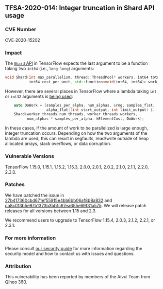 ## TFSA-2020-014: Integer truncation in Shard API usage

### CVE Number
CVE-2020-15202

### Impact
The [`Shard`
API](https://github.com/tensorflow/tensorflow/blob/0e68f4d3295eb0281a517c3662f6698992b7b2cf/tensorflow/core/util/work_sharder.h#L59-L60)
in TensorFlow expects the last argument to be a function taking two `int64`
(i.e., `long long`) arguments:
```cc
void Shard(int max_parallelism, thread::ThreadPool* workers, int64 total,
           int64 cost_per_unit, std::function<void(int64, int64)> work);
```

However, there are several places in TensorFlow where a lambda taking `int` or
`int32` arguments is [being
used](https://github.com/tensorflow/tensorflow/blob/0e68f4d3295eb0281a517c3662f6698992b7b2cf/tensorflow/core/kernels/random_op.cc#L204-L205):
```cc
    auto DoWork = [samples_per_alpha, num_alphas, &rng, samples_flat,
                   alpha_flat](int start_output, int limit_output) {...};
    Shard(worker_threads.num_threads, worker_threads.workers,
          num_alphas * samples_per_alpha, kElementCost, DoWork);
```

In these cases, if the amount of work to be parallelized is large enough,
integer truncation occurs. Depending on how the two arguments of the lambda are
used, this can result in segfaults, read/write outside of heap allocated arrays,
stack overflows, or data corruption.

### Vulnerable Versions
TensorFlow 1.15.0, 1.15.1, 1.15.2, 1.15.3, 2.0.0, 2.0.1, 2.0.2, 2.1.0, 2.1.1,
2.2.0, 2.3.0.

### Patches
We have patched the issue in
[27b417360cbd671ef55915e4bb6bb06af8b8a832](https://github.com/tensorflow/tensorflow/commit/27b417360cbd671ef55915e4bb6bb06af8b8a832)
and
[ca8c013b5e97b1373b3bb1c97ea655e69f31a575](https://github.com/tensorflow/tensorflow/commit/ca8c013b5e97b1373b3bb1c97ea655e69f31a575).
We will release patch releases for all versions between 1.15 and 2.3.

We recommend users to upgrade to TensorFlow 1.15.4, 2.0.3, 2.1.2, 2.2.1, or
2.3.1.

### For more information
Please consult [our security
guide](https://github.com/tensorflow/tensorflow/blob/master/SECURITY.md) for
more information regarding the security model and how to contact us with issues
and questions.

### Attribution
This vulnerability has been reported by members of the Aivul Team from Qihoo
360.
